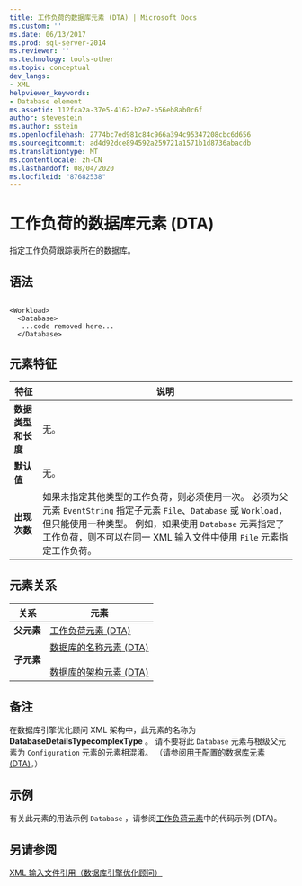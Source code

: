 ```yaml
---
title: 工作负荷的数据库元素 (DTA) | Microsoft Docs
ms.custom: ''
ms.date: 06/13/2017
ms.prod: sql-server-2014
ms.reviewer: ''
ms.technology: tools-other
ms.topic: conceptual
dev_langs:
- XML
helpviewer_keywords:
- Database element
ms.assetid: 112fca2a-37e5-4162-b2e7-b56eb8ab0c6f
author: stevestein
ms.author: sstein
ms.openlocfilehash: 2774bc7ed981c84c966a394c95347208cbc6d656
ms.sourcegitcommit: ad4d92dce894592a259721a1571b1d8736abacdb
ms.translationtype: MT
ms.contentlocale: zh-CN
ms.lasthandoff: 08/04/2020
ms.locfileid: "87682538"
---
```

# <a name="database-element-for-workload-dta"></a>工作负荷的数据库元素 (DTA)
  指定工作负荷跟踪表所在的数据库。  
  
## <a name="syntax"></a>语法  
  
```  
  
<Workload>  
  <Database>  
   ...code removed here...  
  </Database>  
```  
  
## <a name="element-characteristics"></a>元素特征  
  
|特征|说明|  
|--------------------|-----------------|  
|**数据类型和长度**|无。|  
|**默认值**|无。|  
|**出现次数**|如果未指定其他类型的工作负荷，则必须使用一次。 必须为父元素 `EventString` 指定子元素 `File`、`Database` 或 `Workload`，但只能使用一种类型。 例如，如果使用 `Database` 元素指定了工作负荷，则不可以在同一 XML 输入文件中使用 `File` 元素指定工作负荷。|  
  
## <a name="element-relationships"></a>元素关系  
  
|关系|元素|  
|------------------|--------------|  
|**父元素**|[工作负荷元素 (DTA)](workload-element-dta.md)|  
|**子元素**|[数据库的名称元素 (DTA)](name-element-for-database-dta.md)<br /><br /> [数据库的架构元素 (DTA)](schema-element-for-database-dta.md)|  
  
## <a name="remarks"></a>备注  
 在数据库引擎优化顾问 XML 架构中，此元素的名称为 **DatabaseDetailsTypecomplexType** 。 请不要将此 `Database` 元素与根级父元素为 `Configuration` 元素的元素相混淆。 （请参阅[用于配置的数据库元素 (DTA)](database-element-for-configuration-dta.md)。）  
  
## <a name="example"></a>示例  
 有关此元素的用法示例 `Database` ，请参阅[工作负荷元素](workload-element-dta.md)中的代码示例 &#40;DTA&#41;。  
  
## <a name="see-also"></a>另请参阅  
 [XML 输入文件引用（数据库引擎优化顾问）](xml-input-file-reference-database-engine-tuning-advisor.md)  
  
  
